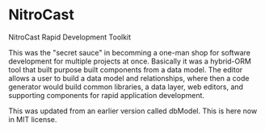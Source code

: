 # NitroCast
NitroCast Rapid Development Toolkit

This was the "secret sauce" in becomming a one-man shop for software development for multiple projects at once. Basically it was a hybrid-ORM tool that built purpose built components from a data model. The editor allows a user to build a data model and relationships, where then a code generator would build common libraries, a data layer, web editors, and supporting components for rapid application development.

This was updated from an earlier version called dbModel. This is here now in MIT license.
